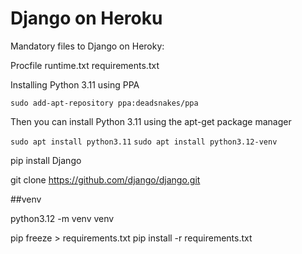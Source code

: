 # Django on Heroku

Mandatory files to Django on Heroky:

Procfile
runtime.txt
requirements.txt


Installing Python 3.11 using PPA

```sudo add-apt-repository ppa:deadsnakes/ppa```

Then you can install Python 3.11 using the apt-get package manager

```sudo apt install python3.11```
```sudo apt install python3.12-venv```

pip install Django

git clone https://github.com/django/django.git


##venv

python3.12 -m venv venv




pip freeze > requirements.txt
pip install -r requirements.txt
